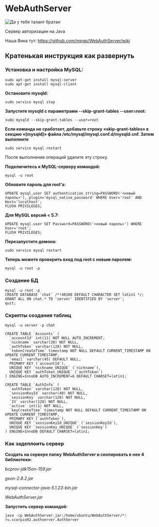 # WebAuthServer
![Да у тебя талант братан](https://2ch.hk/b/src/163361457/15085740232670.jpg)

Сервер авторизации на Java

Наша Вика тут: https://github.com/mpgp/WebAuthServer/wiki

## Кратенькая инструкция как развернуть

### Установка и настройка MySQL:
```
sudo apt-get install mysql-server
sudo apt-get install mysql-client
```
**Остановите mysqld:**
```
sudo service mysql stop
```
**Запустите mysqld с параметрами --skip-grant-tables --user=root:**
```
sudo mysqld --skip-grant-tables --user=root
```
**Если команда не сработает, добавьте строку «skip-grant-tables» в секцию «[mysqld]» файла /etc/mysql/mysql.conf.d/mysqld.cnf. Затем выполните**
```
sudo service mysql restart
```
После выполнения операций удалите эту строку.

**Подключитесь к MySQL-серверу командой:**
```
mysql -u root
```
**Обновите пароль для root'a:**
```
UPDATE mysql.user SET authentication_string=PASSWORD('<новый пароль>'), plugin='mysql_native_password' WHERE User='root' AND Host='localhost';
FLUSH PRIVILEGES;
```
**Для MySQL версий < 5.7:**
```
UPDATE mysql.user SET Password=PASSWORD('<новый пароль>') WHERE User='root';
FLUSH PRIVILEGES;
```
**Перезапустите демона:**
```
sudo service mysql restart
```
**Теперь можете проверить вход под root с новым паролем:**
```
mysql -u root -p
```

### Создание БД
```
mysql -u root -p
CREATE DATABASE `chat` /*!40100 DEFAULT CHARACTER SET latin1 */;
GRANT ALL ON chat.* TO 'server' IDENTIFIED BY 'server';
quit;
```

### Скрипты создания таблиц
```
mysql -u server -p chat
```
```
CREATE TABLE `Accounts` (
  `accountId` int(11) NOT NULL AUTO_INCREMENT,
  `nickname` varchar(20) NOT NULL,
  `authToken` varchar(128) NOT NULL,
  `tokenCreateTime` timestamp NOT NULL DEFAULT CURRENT_TIMESTAMP ON UPDATE CURRENT_TIMESTAMP,
  `email` varchar(45) DEFAULT NULL,
  PRIMARY KEY (`accountId`),
  UNIQUE KEY `nickname_UNIQUE` (`nickname`),
  UNIQUE KEY `authToken_UNIQUE` (`authToken`)
) ENGINE=InnoDB AUTO_INCREMENT=6 DEFAULT CHARSET=latin1;
```
```
CREATE TABLE `AuthInfo` (
  `authToken` varchar(128) NOT NULL,
  `sessionKeyId` varchar(40) NOT NULL,
  `sessionKey` varchar(128) NOT NULL,
  `IV` varchar(128) NOT NULL,
  `active` int(1) NOT NULL,
  `keyCreateTime` timestamp NOT NULL DEFAULT CURRENT_TIMESTAMP ON UPDATE CURRENT_TIMESTAMP,
  PRIMARY KEY (`authToken`),
  UNIQUE KEY `sessionKeyId_UNIQUE` (`sessionKeyId`),
  UNIQUE KEY `sessionKey_UNIQUE` (`sessionKey`)
) ENGINE=InnoDB DEFAULT CHARSET=latin1;
```

### Как задеплоить сервер

**Создать на сервере папку WebAuthServer и скопировать в нее 4 библиотеки:**

*bcprov-jdk15on-159.jar*

*gson-2.8.2.jar*

*mysql-connector-java-5.1.23-bin.jar*

*WebAuthServer.jar*

**Запустить сервер командой:**
```
java -cp WebAuthServer.jar:/home/ubuntu/WebAuthServer/*: ru.scorpio92.authserver.AuthServer
```
